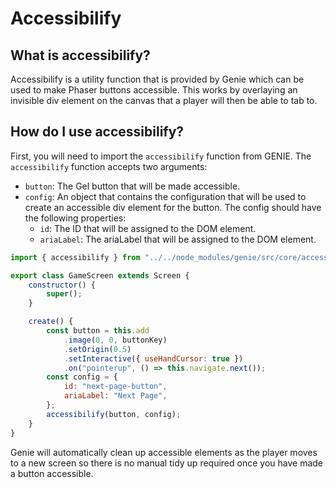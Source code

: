 # Accessibilify

## What is accessibilify?
Accessibilify is a utility function that is provided by Genie which can be used to make Phaser buttons accessible. This works by overlaying an invisible div element on the canvas that a player will then be able to tab to.

## How do I use accessibilify?
First, you will need to import the `accessibilify` function from GENIE. The `accessibilify` function accepts two arguments:
- `button`: The Gel button that will be made accessible.
- `config`: An object that contains the configuration that will be used to create an accessible div element for the button. The config should have the following properties:
    - `id`: The ID that will be assigned to the DOM element.
    - `ariaLabel`: The ariaLabel that will be assigned to the DOM element.

```javascript
import { accessibilify } from "../../node_modules/genie/src/core/accessibilify/accessibilify.js";

export class GameScreen extends Screen {
    constructor() {
        super();
    }

    create() {
        const button = this.add
            .image(0, 0, buttonKey)
            .setOrigin(0.5)
            .setInteractive({ useHandCursor: true })
            .on("pointerup", () => this.navigate.next());
        const config = {
            id: "next-page-button",
            ariaLabel: "Next Page",
        };
        accessibilify(button, config);
    }
}
```

Genie will automatically clean up accessible elements as the player moves to a new screen so there is no manual tidy up required once you have made a button accessible.

